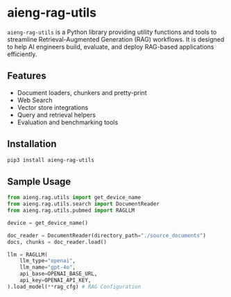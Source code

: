 # aieng-rag-utils

`aieng-rag-utils` is a Python library providing utility functions and tools to streamline Retrieval-Augmented Generation (RAG) workflows. It is designed to help AI engineers build, evaluate, and deploy RAG-based applications efficiently.

## Features

- Document loaders, chunkers and pretty-print
- Web Search
- Vector store integrations
- Query and retrieval helpers
- Evaluation and benchmarking tools

## Installation

```bash
pip3 install aieng-rag-utils
```

## Sample Usage

```python
from aieng.rag.utils import get_device_name
from aieng.rag.utils.search import DocumentReader
from aieng.rag.utils.pubmed import RAGLLM

device = get_device_name()

doc_reader = DocumentReader(directory_path="./source_documents")
docs, chunks = doc_reader.load()

llm = RAGLLM(
    llm_type="openai",
    llm_name="gpt-4o",
    api_base=OPENAI_BASE_URL,
    api_key=OPENAI_API_KEY,
).load_model(**rag_cfg) # RAG Configuration

```
